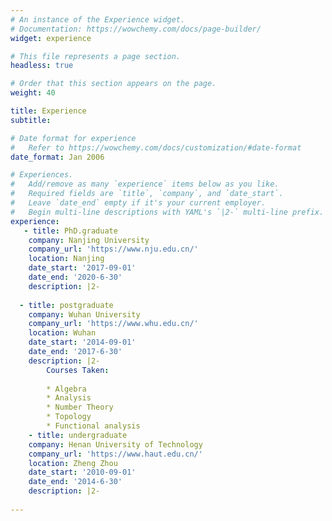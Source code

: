 ```yaml
---
# An instance of the Experience widget.
# Documentation: https://wowchemy.com/docs/page-builder/
widget: experience

# This file represents a page section.
headless: true

# Order that this section appears on the page.
weight: 40

title: Experience
subtitle:

# Date format for experience
#   Refer to https://wowchemy.com/docs/customization/#date-format
date_format: Jan 2006

# Experiences.
#   Add/remove as many `experience` items below as you like.
#   Required fields are `title`, `company`, and `date_start`.
#   Leave `date_end` empty if it's your current employer.
#   Begin multi-line descriptions with YAML's `|2-` multi-line prefix.
experience:
   - title: PhD.graduate
    company: Nanjing University
    company_url: 'https://www.nju.edu.cn/'
    location: Nanjing
    date_start: '2017-09-01'
    date_end: '2020-6-30'
    description: |2-
    
  - title: postgraduate
    company: Wuhan University
    company_url: 'https://www.whu.edu.cn/'
    location: Wuhan
    date_start: '2014-09-01'
    date_end: '2017-6-30'
    description: |2-
        Courses Taken:
        
        * Algebra
        * Analysis
        * Number Theory
        * Topology
        * Functional analysis
    - title: undergraduate
    company: Henan University of Technology
    company_url: 'https://www.haut.edu.cn/'
    location: Zheng Zhou
    date_start: '2010-09-01'
    date_end: '2014-6-30'
    description: |2-
   
---
```

